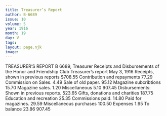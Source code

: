 ```yaml
---
title: Treasurer’s Report
author: B-6689
issue: 10
volume: 5
year: 1916
month: 19
day: V
tags:
layout: page.njk
image:
---
```

TREASURER’S REPORT   B 6689, Treasurer      Receipts and Disbursements of the Honor and Friendship Club      Treasurer’s report May 3, 1916      Receipts, shown in previous reports 	$708.55   Contribution and repayments		    77.29   Commission on Sales.			               4.49   Sale of old paper.				    95.12   Magazine subcribtions			    15.70   Magazine sales.				               1.20   Miscellaneous				               5.10   						           907.45      Disbursements:      Shown in previous reports.			  523.65   Gifts, donations and charities		  187.75   Education and recreation			    25.35   Commissions paid.				    14.80   Paid for magazines.				    29.59   Miscellaneous purchases			  100.50   Expenses					               1.95   To balance					             23.86   						           907.45   




